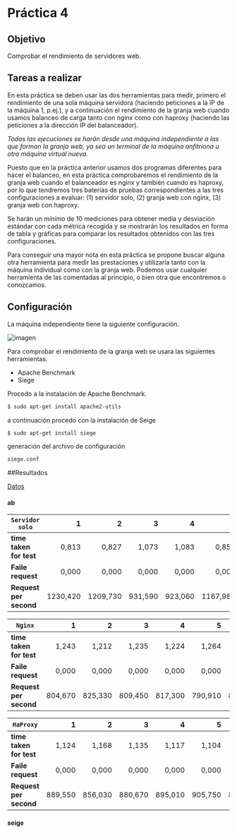 # Práctica 4

## Objetivo
Comprobar el rendimiento de servidores web.

## Tareas a realizar
En esta práctica se deben usar las dos herramientas para medir, primero el rendimiento de una sola máquina servidora (haciendo peticiones a la IP de la máquina 1, p.ej.), y a continuación el rendimiento de la granja web cuando usamos balanceo de carga tanto con nginx como con haproxy (haciendo las peticiones a la dirección IP del balanceador).

*Todas las ejecuciones se harán desde una máquina independiente a las que forman la granja web, ya sea un terminal de la máquina anfitriona u otra máquina virtual nueva.* 

Puesto que en la práctica anterior usamos dos programas diferentes para hacer el balanceo, en esta práctica comprobaremos el rendimiento de la granja web cuando el balanceador es nginx y también cuando es haproxy, por lo que tendremos tres baterías de pruebas correspondientes a las tres configuraciones a evaluar: (1) servidor solo, (2) granja web con nginx, (3) granja web con haproxy.

Se harán un *mínimo* de 10 mediciones para obtener media y desviación estándar con cada métrica recogida y se mostrarán los resultados en forma de tabla y gráficas para comparar los resultados obtenidos con las tres configuraciones.

Para conseguir una mayor nota en esta práctica se propone buscar alguna otra herramienta para medir las prestaciones y utilizarla tanto con la máquina individual como con la granja web. Podemos usar cualquier herramienta de las comentadas al principio, o bien otra que encontremos o conozcamos.
## Configuración 

La máquina independiente tiene la siguiente configuración.

![imagen](https://github.com/marlenelis/SWAP1516/blob/master/images/p4_1.jpg)

Para  comprobar el rendimiento de la granja web  se usara las siguientes herramientas.
- Apache Benchmark
- Siege


Procedo a la instalación de Apache Benchmark.

````sh
$ sudo apt-get install apache2-utils
````

a continuación procedo con la instalación de Seige

````sh
$ sudo apt-get install siege
````
generación del archivo de configuración

````sh
siege.conf
````

##Resultados

[Datos][tabla]

#### ab

|`Servidor solo`	|1	|2	|3	|4	|5	|6	|7	|8	|9	|10	|media  |desviación	|
|----------------------	|------:|-----:|------: |-----: |-----: |-----: |-----: |-----: |-----: |-----: |-----: |-----: 	|
|**time taken for test**|0,813  |0,827	|1,073	|1,083	|0,856	|0,932	|0,854	|0,861	|0,855	|0,862	|0,902	|0,07664	|
|**Faile request**	|0,000	|0,000	|0,000	|0,000	|0,000	|0,000	|0,000	|0,000	|0,000	|0,000	|0,000	|0		|
|**Request per second**	|1230,420|1209,730|931,590|923,060|1167,980|1073,130|1170,760|1162,030|1169,370|1159,510|1119,758|86,2988|

													
|`Nginx`		|1	|2	|3	|4	|5	|6	|7	|8	|9	|10	|media  |desviación	|
|----------------------	|------:|-----:|------: |-----: |-----: |-----: |-----: |-----: |-----: |-----: |-----: |-----: 	|
|**time taken for test**|1,243	|1,212	|1,235	|1,224	|1,264	|1,199	|1,264	|1,267	|1,272	|1,241	|1,242	|0,0199		|
|**Faile request**	|0,000	|0,000	|0,000	|0,000	|0,000	|0,000	|0,000	|0,000	|0,000	|0,000	|0,000	|0		|
|**Request per second**	|804,670|825,330|809,450|817,300|790,910|833,780|791,400|789,080|768,020|805,830|803,577|14,9796	|
													

|`HaProxy`		|1	|2	|3	|4	|5	|6	|7	|8	|9	|10	|media  |desviación	|
|----------------------	|------:|-----:|------: |-----: |-----: |-----: |-----: |-----: |-----: |-----: |-----: |-----: 	|
|**time taken for test**|1,124	|1,168	|1,135	|1,117	|1,104	|1,144	|1,128	|1,238	|1,226	|1,129	|1,151	|0,03562	|
|**Faile request**	|0,000	|0,000	|0,000	|0,000	|0,000	|0,000	|0,000	|0,000	|0,000	|0,000	|0,000	|0		|
|**Request per second**	|889,550|856,030|880,670|895,010|905,750|874,250|886,280|807,520|815,710|885,640|869,641|25,9326	|

#### seige




[tabla]:https://docs.google.com/spreadsheets/d/1TM30ZFnYA6Yj4I-MeIlKWQIbzIzJky37a6YdDkl9Y_w/edit?usp=sharing
